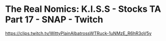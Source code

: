 # The Real Nomics: K.I.S.S - Stocks TA Part 17 - SNAP - Twitch
https://clips.twitch.tv/WittyPlainAlbatrossWTRuck-1uNMzE_R6hR3oV5y
